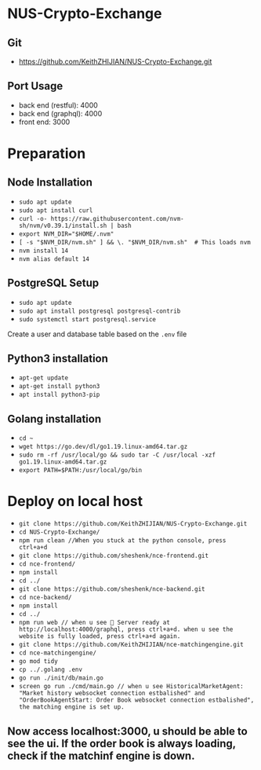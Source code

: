 # NUS-Crypto-Exchange

## Git
* https://github.com/KeithZHIJIAN/NUS-Crypto-Exchange.git

## Port Usage
* back end (restful): 4000
* back end (graphql): 4000
* front end: 3000

# Preparation

## Node Installation
 * ```sudo apt update```
 * ```sudo apt install curl```
 * ```curl -o- https://raw.githubusercontent.com/nvm-sh/nvm/v0.39.1/install.sh | bash```
 * ```export NVM_DIR="$HOME/.nvm"```
 * ```[ -s "$NVM_DIR/nvm.sh" ] && \. "$NVM_DIR/nvm.sh"  # This loads nvm```
 * ```nvm install 14```
 * ```nvm alias default 14```

 ## PostgreSQL Setup
 * ```sudo apt update```
 * ```sudo apt install postgresql postgresql-contrib```
 * ```sudo systemctl start postgresql.service```
 
  Create a user and database table based on the ```.env``` file

## Python3 installation
* ```apt-get update```
* ```apt-get install python3```
* ```apt install python3-pip```

## Golang installation
* ```cd ~```
* ```wget https://go.dev/dl/go1.19.linux-amd64.tar.gz```
* ```sudo rm -rf /usr/local/go && sudo tar -C /usr/local -xzf go1.19.linux-amd64.tar.gz```
* ```export PATH=$PATH:/usr/local/go/bin```

# Deploy on local host
* ```git clone https://github.com/KeithZHIJIAN/NUS-Crypto-Exchange.git```
* ```cd NUS-Crypto-Exchange/```
* ```npm run clean //When you stuck at the python console, press ctrl+a+d```
* ```git clone https://github.com/sheshenk/nce-frontend.git```
* ```cd nce-frontend/```
* ```npm install```
* ```cd ../```
* ```git clone https://github.com/sheshenk/nce-backend.git```
* ```cd nce-backend/```
* ```npm install```
* ```cd ../```
* ```npm run web // when u see 🚀 Server ready at http://localhost:4000/graphql, press ctrl+a+d. when u see the website is fully loaded, press ctrl+a+d again.```
* ```git clone https://github.com/KeithZHIJIAN/nce-matchingengine.git```
* ```cd nce-matchingengine/```
* ```go mod tidy```
* ```cp ../.golang .env```
* ```go run ./init/db/main.go ```
* ```screen go run ./cmd/main.go // when u see HistoricalMarketAgent: "Market history websocket connection estbalished" and "OrderBookAgentStart: Order Book websocket connection estbalished", the matching engine is set up.```

## Now access localhost:3000, u should be able to see the ui. If the order book is always loading, check if the matchinf engine is down.





